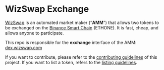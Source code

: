 # WizSwap Exchange


[WizSwap](https://wizswap.com/) is an automated market maker (“**AMM**”) that allows two tokens to be exchanged on the [Binance Smart Chain](https://www.binance.org/en/smartChain) (ETHONE). It is fast, cheap, and allows anyone to participate.

This repo is responsible for the **exchange** interface of the AMM: [dex.wizswap.com](https://dex.wizswap.com/)

If you want to contribute, please refer to the [contributing guidelines](./CONTRIBUTING.md) of this project.
If you want to list a token, refers to the [listing guidelines](./listing.md).
